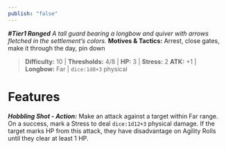 ```yaml
---
publish: "false"
---
```

***#Tier1 Ranged***
*A tall guard bearing a longbow and quiver with arrows fletched in the settlement’s colors.*
**Motives & Tactics:** Arrest, close gates, make it through the day, pin down

> **Difficulty:** 10 | **Thresholds:** 4/8 | **HP:** 3 | **Stress:** 2
> **ATK:** +1 | **Longbow:** Far | `dice:1d8+3` physical

# Features

***Hobbling Shot - Action:*** Make an attack against a target within Far range. On a success, mark a Stress to deal `dice:1d12+3` physical damage. If the target marks HP from this attack, they have disadvantage on Agility Rolls until they clear at least 1 HP.
